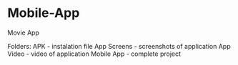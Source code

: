 # Mobile-App
Movie App

Folders:
APK - instalation file 
App Screens - screenshots of application
App Video - video of application
Mobile App - complete project
